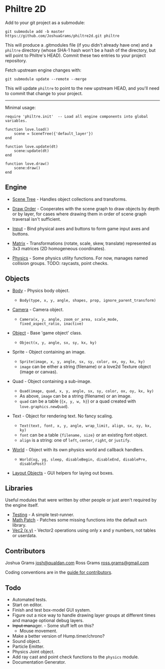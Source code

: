 Philtre 2D
==========

Add to your git project as a submodule:

	git submodule add -b master https://github.com/JoshuaGrams/philtre2d.git philtre

This will produce a .gitmodules file (if you didn't already have one) and a `philtre` directory (whose SHA-1 hash won't be a hash of the directory, but will point to Philtre's HEAD).  Commit these two entries to your project repository.

Fetch upstream engine changes with:

	git submodule update --remote --merge

This will update `philtre` to point to the new upstream HEAD, and you'll need to commit that change to your project.

-----

Minimal usage:

	require 'philtre.init'  -- Load all engine components into global variables.

	function love.load()
		scene = SceneTree({'default_layer'})
	end

	function love.update(dt)
		scene:update(dt)
	end

	function love.draw()
		scene:draw()
	end


Engine
------

* [Scene Tree](engine/scene-tree.md) - Handles object collections and transforms.

* [Draw Order](engine/draw-order.md) - Cooperates with the scene graph to draw objects by depth or by layer, for cases where drawing them in order of scene graph traversal isn't sufficient.

* [Input](engine/input.md) - Bind physical axes and buttons to form game input axes and buttons.

* [Matrix](engine/matrix.md) - Transformations (rotate, scale, skew, translate) represented as 3x3 matrices (2D homogeneous coordinates).

* [Physics](engine/physics.md) - Some physics utility functions.  For now, manages named collision groups. TODO: raycasts, point checks.

Objects
-------

* [Body](objects/Body.md) - Physics body object.
	* `Body(type, x, y, angle, shapes, prop, ignore_parent_transform)`
* [Camera](objects/Camera.md) - Camera object.
	* `Camera(x, y, angle, zoom_or_area, scale_mode, fixed_aspect_ratio, inactive)`
* [Object](objects/Object.md) - Base 'game object' class.
	* `Object(x, y, angle, sx, sy, kx, ky)`
* Sprite - Object containing an image.
	* `Sprite(image, x, y, angle, sx, sy, color, ox, oy, kx, ky)`
	* `image` can be either a string (filename) or a love2d Texture object (image or canvas).
* Quad - Object containing a sub-image.
	* `Quad(image, quad, x, y, angle, sx, sy, color, ox, oy, kx, ky)`
	* As above, `image` can be a string (filename) or an image.
	* `quad` can be a table (`{x, y, w, h}`) or a quad created with `love.graphics.newQuad`).
* Text - Object for rendering text. No fancy scaling.
	* `Text(text, font, x, y, angle, wrap_limit, align, sx, sy, kx, ky)`
	* `font` can be a table `{filename, size}` or an existing font object.
	* `align` is a string: one of `left`, `center`, `right`, or `justify`.
* [World](objects/World.md) - Object with its own physics world and callback handlers.
	* `World(xg, yg, sleep, disableBegin, disableEnd, disablePre, disablePost)`

* [Layout Objects](objects/Layout.md) - GUI helpers for laying out boxes.

Libraries
---------

Useful modules that were written by other people or just aren't required by the engine itself.

* [Testing](lib/simple-test.md) - A simple test-runner.
* [Math Patch](lib/math-patch.md) - Patches some missing functions into the default `math` library.
* [Vec2 (x,y)](lib/vec2xy.md) - Vector2 operations using only x and y numbers, not tables or userdata.

Contributors
------------

Joshua Grams <josh@qualdan.com>
Ross Grams <ross.grams@gmail.com>

Coding conventions are in the [guide for contributors](contributing.md).

Todo
----

* Automated tests.
* Start on editor.
* Finish and test box-model GUI system.
* Figure out a nice way to handle drawing layer groups at different times
   and manage optional debug layers.
* ~~Input man~~ager. - Some stuff left on this?
    * Mouse movement.
* Make a better version of Hump.timer/chrono?
* Sound object.
* Particle Emitter.
* Physics Joint object.
* Add ray cast and point check functions to the `physics` module.
* Documentation Generator.
